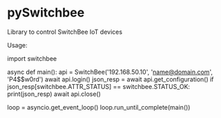 # pySwitchbee

Library to control SwitchBee IoT devices


Usage:

import switchbee

async def main():
    api = SwitchBee('192.168.50.10', 'name@domain.com', 'P4$$w0rd')
    await api.login()
    json_resp = await api.get_configuration()
    if json_resp[switchbee.ATTR_STATUS] == switchbee.STATUS_OK:
        print(json_resp)
    await api.close()

loop = asyncio.get_event_loop()
loop.run_until_complete(main())

